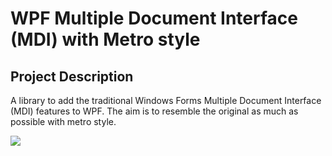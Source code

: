 # WPF Multiple Document Interface (MDI) with Metro style

## Project Description
A library to add the traditional Windows Forms Multiple Document Interface (MDI) features to WPF. The aim is to resemble the original as much as possible with metro style.

![](https://github.com/Tory05/wpfmdi/blob/master/Capture.JPG)